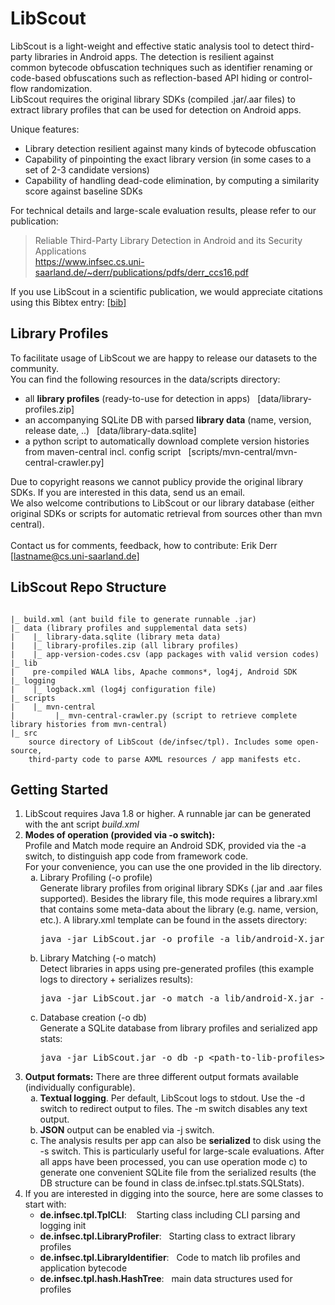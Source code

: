 # LibScout

LibScout is a light-weight and effective static analysis tool to detect third-party libraries in Android apps. The detection is resilient against<br>
common bytecode obfuscation techniques such as identifier renaming or code-based obfuscations such as reflection-based API hiding or control-flow randomization.<br>
LibScout requires the original library SDKs (compiled .jar/.aar files) to extract library profiles that can be used for detection on Android apps.

Unique features:
 * Library detection resilient against many kinds of bytecode obfuscation
 * Capability of pinpointing the exact library version (in some cases to a set of 2-3 candidate versions)
 * Capability of handling dead-code elimination, by computing a similarity score against baseline SDKs

For technical details and large-scale evaluation results, please refer to our publication:<br>
> Reliable Third-Party Library Detection in Android and its Security Applications<br>
> https://www.infsec.cs.uni-saarland.de/~derr/publications/pdfs/derr_ccs16.pdf

If you use LibScout in a scientific publication, we would appreciate citations using this Bibtex entry: [[bib]](https://www.infsec.cs.uni-saarland.de/~derr/publications/bib/derr_ccs16.bib)<br>


##   Library Profiles

To facilitate usage of LibScout we are happy to release our datasets to the community. <br>
You can find the following resources in the data/scripts directory:<br>

<ul>
 <li>all <b>library profiles</b> (ready-to-use for detection in apps)&nbsp;&nbsp; [data/library-profiles.zip]</li>
 <li>an accompanying SQLite DB with parsed <b>library data</b> (name, version, release date, ..)&nbsp;&nbsp;  [data/library-data.sqlite]</li>
 <li>a python script to automatically download complete version histories from maven-central
   incl. config script&nbsp;&nbsp; [scripts/mvn-central/mvn-central-crawler.py]</li>
</ul>

Due to copyright reasons we cannot publicy provide the original library SDKs. If you are interested in this data, send us an email.<br>
We also welcome contributions to LibScout or our library database (either original SDKs or scripts for automatic retrieval from sources other than mvn central).<br><br>
Contact us for comments, feedback, how to contribute:  Erik Derr  [lastname@cs.uni-saarland.de]



##   LibScout Repo Structure
<pre><code>
|_ build.xml (ant build file to generate runnable .jar)
|_ data (library profiles and supplemental data sets)
|    |_ library-data.sqlite (library meta data)
|    |_ library-profiles.zip (all library profiles)
|    |_ app-version-codes.csv (app packages with valid version codes)
|_ lib
|    pre-compiled WALA libs, Apache commons*, log4j, Android SDK 
|_ logging
|    |_ logback.xml (log4j configuration file)
|_ scripts
|    |_ mvn-central
|         |_ mvn-central-crawler.py (script to retrieve complete library histories from mvn-central)
|_ src
    source directory of LibScout (de/infsec/tpl). Includes some open-source,
    third-party code to parse AXML resources / app manifests etc.
</code></pre>


##   Getting Started

<ol>
<li>LibScout requires Java 1.8 or higher. A runnable jar can be generated with the ant script <i>build.xml</i></li>
<li><b>Modes of operation (provided via -o switch):</b><br>
    Profile and Match mode require an Android SDK, provided via the -a switch, to distinguish app code from framework code.<br>
    For your convenience, you can use the one provided in the lib directory.
    <ol type="a">
        <li>
            Library Profiling (-o profile)<br>
            Generate library profiles from original library SDKs (.jar and .aar files supported). Besides the library file, this mode requires a library.xml that
            contains some meta-data about the library (e.g. name, version, etc.). A library.xml template can be found in the assets directory:<br>
            <pre>java -jar LibScout.jar -o profile -a lib/android-X.jar -x ${lib-dir/library.xml} ${lib-dir/lib.[jar|aar]} </pre>
        </li>
        <li>
            Library Matching (-o match)<br>
            Detect libraries in apps using pre-generated profiles (this example logs to directory + serializes results):<br>
            <pre>java -jar LibScout.jar -o match -a lib/android-X.jar -p &lt;path-to-lib-profiles&gt; -s -d &lt;log-dir&gt; $someapp.apk  </pre>
        </li>
        <li>
            Database creation (-o db)<br>
            Generate a SQLite database from library profiles and serialized app stats:<br>
            <pre>java -jar LibScout.jar -o db -p &lt;path-to-lib-profiles&gt; -s &lt;path-to-app-stats&gt; </pre>
        </li>
    </ol>
</li>
<li><b>Output formats:</b> There are three different output formats available (individually configurable).
    <ol type="a">
        <li>
            <b>Textual logging</b>. Per default, LibScout logs to stdout. Use the -d switch to redirect output to files. The -m switch disables any text output.
        </li>
        <li>
            <b>JSON</b> output can be enabled via -j switch.
        </li>
        <li>
            The analysis results per app can also be <b>serialized</b> to disk using the -s switch. This is particularly useful for large-scale evaluations.
            After all apps have been processed, you can use operation mode c) to generate one convenient SQLite file from the serialized results
            (the DB structure can be found in class de.infsec.tpl.stats.SQLStats).
        </li>
    </ol>
</li>
<li>
    If you are interested in digging into the source, here are some classes to start with:
    <ul>
      <li><b>de.infsec.tpl.TplCLI</b>: &nbsp;&nbsp;  Starting class including CLI parsing and logging init</li>
      <li><b>de.infsec.tpl.LibraryProfiler</b>:&nbsp;&nbsp;  Starting class to extract library profiles</li>
      <li><b>de.infsec.tpl.LibraryIdentifier</b>:&nbsp;&nbsp;  Code to match lib profiles and application bytecode</li>
      <li><b>de.infsec.tpl.hash.HashTree</b>:&nbsp;&nbsp;  main data structures used for profiles</li>
    </ul>
</li>

</ol>

